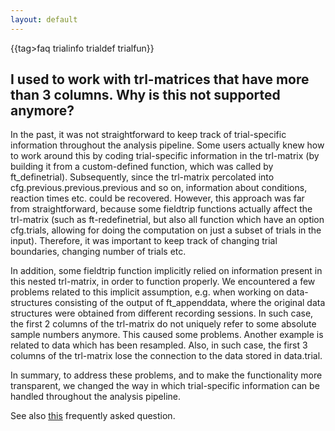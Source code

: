 ```yaml
---
layout: default
---
```


{{tag>faq trialinfo trialdef trialfun}}
## I used to work with trl-matrices that have more than 3 columns. Why is this not supported anymore?

In the past, it was not straightforward to keep track of trial-specific information throughout the analysis pipeline. Some users actually knew how to work around this by coding trial-specific information in the trl-matrix (by building it from a custom-defined function, which was called by ft_definetrial). Subsequently, since the trl-matrix percolated into cfg.previous.previous.previous and so on, information about conditions, reaction times etc. could be recovered. However, this approach was far from straightforward, because some fieldtrip functions actually affect the trl-matrix (such as ft-redefinetrial, but also all function which have an option cfg.trials, allowing for doing the computation on just a subset of trials in the input). Therefore, it was important to keep track of changing trial boundaries, changing number of trials etc. 

In addition, some fieldtrip function implicitly relied on information present in this nested trl-matrix, in order to function properly. We encountered a few problems related to this implicit assumption, e.g. when working on data-structures consisting of the output of ft_appenddata, where the original data structures were obtained from different recording sessions. In such case, the first 2 columns of the trl-matrix do not uniquely refer to some absolute sample numbers anymore. This caused some problems. Another example is related to data which has been resampled. Also, in such case, the first 3 columns of the trl-matrix lose the connection to the data stored in data.trial.

In summary, to address these problems, and to make the functionality more transparent, we changed the way in which trial-specific information can be handled throughout the analysis pipeline.

See also [this](/is_it_possible_to_keep_track_of_trial-specific_information_in_my_fieldtrip_analysis_pipeline) frequently asked question.
